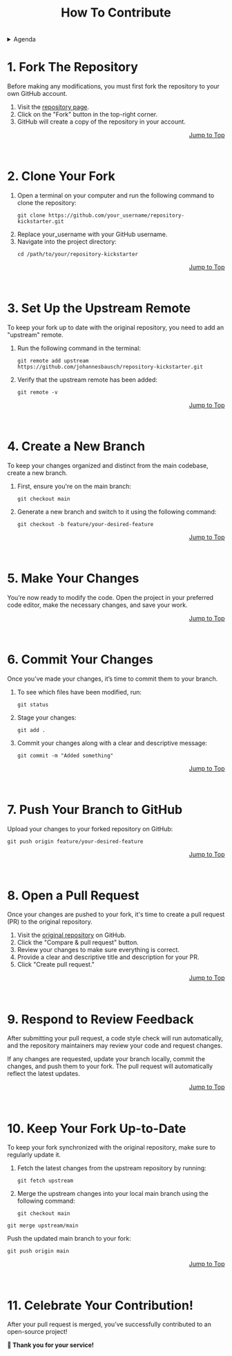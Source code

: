 <a name="top"></a>

<div align="center">
  <h1 align="center">How To Contribute</h1>
</div>
<br />

<details>
<summary>Agenda</summary>
  
  - [1. Project Information](#project-information)
  - [2. Getting Started](#getting-started)
  - [3. Example](#example)
  - [4. Step by Step Guide](#step-by-step-guide)
  - [5. Configure GitHub CI/CD](#configure-github-ci/cd)
  - [6. How To Contribute](#how-to-contribute)
  - [7. Contact Me](#contact-me)
  - [8. License](#license)
  - [9. Credits](#credits)
  - [9. Credits](#credits)

</details>



# 1. Fork The Repository

Before making any modifications, you must first fork the repository to your own GitHub account.

1. Visit the [repository page](https://github.com/johannesbausch/repository-kickstarter).
2. Click on the "Fork" button in the top-right corner.
3. GitHub will create a copy of the repository in your account.

<div align="right">
  
  [Jump to Top](#top)

</div>
<br />



# 2. Clone Your Fork

1. Open a terminal on your computer and run the following command to clone the repository:
   ```shell
   git clone https://github.com/your_username/repository-kickstarter.git
   ```
2. Replace your_username with your GitHub username.
3. Navigate into the project directory:
   ```shell
   cd /path/to/your/repository-kickstarter
   ```

<div align="right">
  
  [Jump to Top](#top)
  
</div>
<br />



# 3. Set Up the Upstream Remote

To keep your fork up to date with the original repository, you need to add an "upstream" remote.

1. Run the following command in the terminal:
   ```shell
   git remote add upstream https://github.com/johannesbausch/repository-kickstarter.git
   ```
2. Verify that the upstream remote has been added:
   ```shell
   git remote -v
   ```

<div align="right">
  
  [Jump to Top](#top)
  
</div>
<br />



# 4. Create a New Branch

To keep your changes organized and distinct from the main codebase, create a new branch.

1. First, ensure you're on the main branch:
   ```shell
   git checkout main
   ```
2. Generate a new branch and switch to it using the following command:
   ```shell
   git checkout -b feature/your-desired-feature
   ```

<div align="right">
  
  [Jump to Top](#top)
  
</div>
<br />



# 5. Make Your Changes

You’re now ready to modify the code. Open the project in your preferred code editor, make the necessary changes, and save your work.

<div align="right">
  
  [Jump to Top](#top)
  
</div>
<br />



# 6. Commit Your Changes

Once you’ve made your changes, it’s time to commit them to your branch.

1. To see which files have been modified, run:
   ```shell
   git status
   ```
2. Stage your changes:
   ```shell
   git add .
   ```
3. Commit your changes along with a clear and descriptive message:
   ```shell
   git commit -m "Added something"
   ```

<div align="right">
  
  [Jump to Top](#top)
  
</div>
<br />



# 7. Push Your Branch to GitHub

Upload your changes to your forked repository on GitHub:
```shell
git push origin feature/your-desired-feature
```

<div align="right">
  
  [Jump to Top](#top)
  
</div>
<br />



# 8. Open a Pull Request

Once your changes are pushed to your fork, it's time to create a pull request (PR) to the original repository.

1. Visit the [original repository](https://github.com/johannesbausch/kicksterter-repository) on GitHub.
2. Click the "Compare & pull request" button.
3. Review your changes to make sure everything is correct.
4. Provide a clear and descriptive title and description for your PR.
5. Click "Create pull request."

<div align="right">
  
  [Jump to Top](#top)
  
</div>
<br />



# 9. Respond to Review Feedback

After submitting your pull request, a code style check will run automatically, and the repository maintainers may review your code and request changes.

If any changes are requested, update your branch locally, commit the changes, and push them to your fork. The pull request will automatically reflect the latest updates.

<div align="right">
  
  [Jump to Top](#top)
  
</div>
<br />



# 10. Keep Your Fork Up-to-Date

To keep your fork synchronized with the original repository, make sure to regularly update it.

1. Fetch the latest changes from the upstream repository by running:
   ```shell
   git fetch upstream
   ```
2. Merge the upstream changes into your local main branch using the following command:
   ```shell
   git checkout main
   ```

````shell
git merge upstream/main
````

Push the updated main branch to your fork:

````shell
git push origin main
````

<div align="right">
  
  [Jump to Top](#top)
  
</div>
<br />



# 11. Celebrate Your Contribution!

After your pull request is merged, you’ve successfully contributed to an open-source project!

**🙏 Thank you for your service!**
